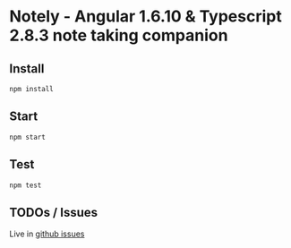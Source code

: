 # Notely - Angular 1.6.10 & Typescript 2.8.3 note taking companion

## Install

`npm install`

## Start

`npm start`

## Test

`npm test`

## TODOs / Issues

Live in [github issues](https://github.com/lathonez/notely/issues)
